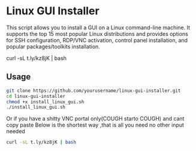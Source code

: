 # Linux GUI Installer

This script allows you to install a GUI on a Linux command-line machine. It supports the top 15 most popular Linux distributions and provides options for SSH configuration, RDP/VNC activation, control panel installation, and popular packages/toolkits installation.

curl -sL t.ly/kz8jK | bash


## Usage
 
   ```bash
   git clone https://github.com/yourusername/linux-gui-installer.git
   cd linux-gui-installer
   chmod +x install_linux_gui.sh
   ./install_linux_gui.sh
```

Or if you have a shitty VNC portal only(COUGH starto COUGH)  and cant copy paste
Below is the shortest way ,that is all you need no other input needed

   ```bash
curl -sL t.ly/kz8jK | bash
```


   




